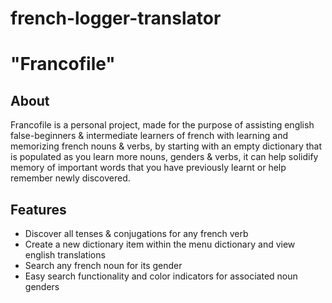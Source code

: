 # french-logger-translator
# "Francofile"

## About
Francofile is a personal project, made for the purpose of assisting english false-beginners & intermediate learners of french with learning and memorizing french nouns & verbs, by starting with an empty dictionary that is populated as you learn more nouns, genders & verbs, it can help solidify memory of important words that you have previously learnt or help remember newly discovered. 

## Features
- Discover all tenses & conjugations for any french verb
- Create a new dictionary item within the menu dictionary and view english translations
- Search any french noun for its gender 
- Easy search functionality and color indicators for associated noun genders
